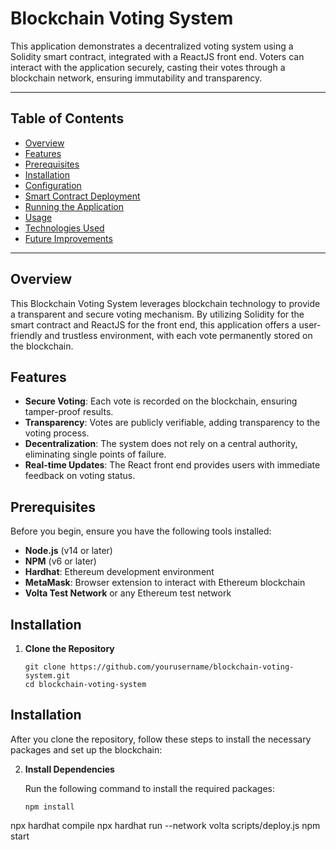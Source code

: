 # Blockchain Voting System

This application demonstrates a decentralized voting system using a Solidity smart contract, integrated with a ReactJS front end. Voters can interact with the application securely, casting their votes through a blockchain network, ensuring immutability and transparency.

---

## Table of Contents

- [Overview](#overview)
- [Features](#features)
- [Prerequisites](#prerequisites)
- [Installation](#installation)
- [Configuration](#configuration)
- [Smart Contract Deployment](#smart-contract-deployment)
- [Running the Application](#running-the-application)
- [Usage](#usage)
- [Technologies Used](#technologies-used)
- [Future Improvements](#future-improvements)

---

## Overview

This Blockchain Voting System leverages blockchain technology to provide a transparent and secure voting mechanism. By utilizing Solidity for the smart contract and ReactJS for the front end, this application offers a user-friendly and trustless environment, with each vote permanently stored on the blockchain.

## Features

- **Secure Voting**: Each vote is recorded on the blockchain, ensuring tamper-proof results.
- **Transparency**: Votes are publicly verifiable, adding transparency to the voting process.
- **Decentralization**: The system does not rely on a central authority, eliminating single points of failure.
- **Real-time Updates**: The React front end provides users with immediate feedback on voting status.

## Prerequisites

Before you begin, ensure you have the following tools installed:

- **Node.js** (v14 or later)
- **NPM** (v6 or later)
- **Hardhat**: Ethereum development environment
- **MetaMask**: Browser extension to interact with Ethereum blockchain
- **Volta Test Network** or any Ethereum test network

## Installation

1. **Clone the Repository**

   ```shell
   git clone https://github.com/yourusername/blockchain-voting-system.git
   cd blockchain-voting-system
## Installation

After you clone the repository, follow these steps to install the necessary packages and set up the blockchain:

2. **Install Dependencies**

   Run the following command to install the required packages:

   ```shell
   npm install
  npx hardhat compile
npx hardhat run --network volta scripts/deploy.js
npm start
